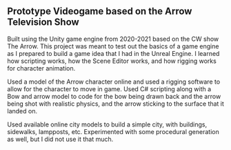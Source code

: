 ## Prototype Videogame based on the Arrow Television Show

Built using the Unity game engine from 2020-2021 based on the CW show The Arrow. This project was meant to test out the basics of a game engine as I prepared to build a game idea that I had in the Unreal Engine. I learned how scripting works, how the Scene Editor works, and how rigging works for character animation.

Used a model of the Arrow character online and used a rigging software to allow for the character to move in game. Used C# scripting along with a Bow and arrow model to code for the bow being drawn back and the arrow being shot with realistic physics, and the arrow sticking to the surface that it landed on. 

Used available online city models to build a simple city, with buildings, sidewalks, lampposts, etc. Experimented with some procedural generation as well, but I did not use it that much.
